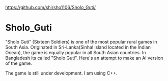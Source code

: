 https://github.com/shirsho1106/Sholo_Guti/

# Sholo_Guti

"Sholo Guti" (Sixteen Soldiers) is one of the most popular rural games in South Asia.
Originated in Sri-Lanka(Sinhal island located in the Indian Ocean), the game is equally popular in all South Asian countries.
In Bangladesh its called "Sholo Guti". 
Here's an attempt to make an AI version of the game.

The game is still under development. I am using C++.

